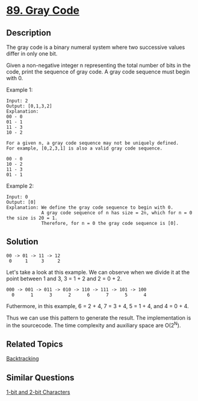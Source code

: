 # [89. Gray Code](https://leetcode.com/problems/gray-code)

## Description

The gray code is a binary numeral system where two successive values differ in only one bit.

Given a non-negative integer n representing the total number of bits in the code, print the sequence of gray code. A gray code sequence must begin with 0.

Example 1:

```
Input: 2
Output: [0,1,3,2]
Explanation:
00 - 0
01 - 1
11 - 3
10 - 2

For a given n, a gray code sequence may not be uniquely defined.
For example, [0,2,3,1] is also a valid gray code sequence.

00 - 0
10 - 2
11 - 3
01 - 1
```

Example 2:

```
Input: 0
Output: [0]
Explanation: We define the gray code sequence to begin with 0.
             A gray code sequence of n has size = 2n, which for n = 0 the size is 20 = 1.
             Therefore, for n = 0 the gray code sequence is [0].
```

## Solution

```
00 -> 01 -> 11 -> 12
 0     1     3     2
```
Let's take a look at this example. We can observe when we divide it at the point between 1 and 3, 3 = 1 + 2 and 2 = 0 + 2.

```
000 -> 001 -> 011 -> 010 -> 110 -> 111 -> 101 -> 100
  0      1      3      2      6      7      5      4
```
Futhermore, in this example, 6 = 2 + 4, 7 = 3 + 4, 5 = 1 + 4, and 4 = 0 + 4.

Thus we can use this pattern to generate the result. The implementation is in the sourcecode. The time complexity and auxiliary space are O(2<sup>N</sup>).


## Related Topics

[Backtracking](https://leetcode.com/tag/backtracking/) 

## Similar Questions

[1-bit and 2-bit Characters](https://leetcode.com/problems/1-bit-and-2-bit-characters/)
